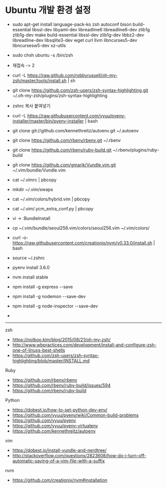 # Ubuntu 개발 환경 설정

- sudo apt-get install language-pack-ko zsh autoconf bison build-essential libssl-dev libyaml-dev libreadline6 libreadline6-dev zlib1g zlib1g-dev make build-essential libssl-dev zlib1g-dev libbz2-dev libreadline-dev libsqlite3-dev wget curl llvm libncurses5-dev libncursesw5-dev xz-utils

- sudo chsh ubuntu -s /bin/zsh

- 재접속 -> 2

- curl -L https://raw.github.com/robbyrussell/oh-my-zsh/master/tools/install.sh | sh

- git clone https://github.com/zsh-users/zsh-syntax-highlighting.git ~/.oh-my-zsh/plugins/zsh-syntax-highlighting

- zshrc 복사 붙여넣기

- curl -L https://raw.githubusercontent.com/yyuu/pyenv-installer/master/bin/pyenv-installer | bash

- git clone git://github.com/kennethreitz/autoenv.git ~/.autoenv

- git clone https://github.com/rbenv/rbenv.git ~/.rbenv

- git clone https://github.com/rbenv/ruby-build.git ~/.rbenv/plugins/ruby-build

- git clone https://github.com/gmarik/Vundle.vim.git ~/.vim/bundle/Vundle.vim

- cat ~/.vimrc | pbcopy

- mkdir ~/.vim/swaps

- cat ~/.vim/colors/hybrid.vim | pbcopy

- cat ~/.vim/.ycm_extra_conf.py | pbcopy

- vi -> :BundleInstall

- cp ~/.vim/bundle/seoul256.vim/colors/seoul256.vim ~/.vim/colors/

- curl -o- https://raw.githubusercontent.com/creationix/nvm/v0.33.0/install.sh | bash

- source ~/.zshrc

- pyenv install 3.6.0

- nvm install stable

- npm install -g express --save

- npm install -g nodemon --save-dev

- npm install -g node-inspector --save-dev

- ​

---

zsh

- https://nolboo.kim/blog/2015/08/21/oh-my-zsh/
- http://www.wbpractices.com/development/install-and-configure-zsh-one-of-linuxs-best-shells
- https://github.com/zsh-users/zsh-syntax-highlighting/blob/master/INSTALL.md

Ruby

- https://github.com/rbenv/rbenv
- https://github.com/rbenv/ruby-build/issues/594
- https://github.com/rbenv/ruby-build

Python

- https://dobest.io/how-to-set-python-dev-env/
- https://github.com/yyuu/pyenv/wiki/Common-build-problems
- https://github.com/yyuu/pyenv
- https://github.com/yyuu/pyenv-virtualenv
- https://github.com/kennethreitz/autoenv

vim

- https://dobest.io/install-vundle-and-nerdtree/
- http://stackoverflow.com/questions/2823608/how-do-i-turn-off-automatic-saving-of-a-vim-file-with-a-suffix

nvm

- https://github.com/creationix/nvm#installation